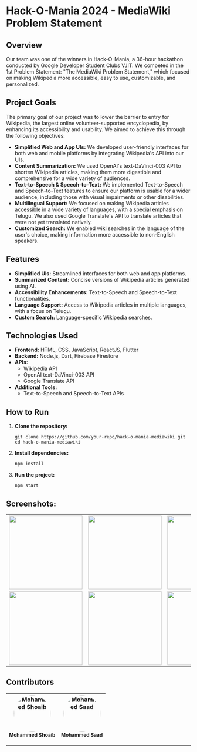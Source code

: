 # Hack-O-Mania 2024 - MediaWiki Problem Statement

## Overview

Our team was one of the winners in Hack-O-Mania, a 36-hour hackathon conducted by Google Developer Student Clubs VJIT. We competed in the 1st Problem Statement: "The MediaWiki Problem Statement," which focused on making Wikipedia more accessible, easy to use, customizable, and personalized.

## Project Goals

The primary goal of our project was to lower the barrier to entry for Wikipedia, the largest online volunteer-supported encyclopedia, by enhancing its accessibility and usability. We aimed to achieve this through the following objectives:

- **Simplified Web and App UIs:** We developed user-friendly interfaces for both web and mobile platforms by integrating Wikipedia's API into our UIs.
- **Content Summarization:** We used OpenAI's text-DaVinci-003 API to shorten Wikipedia articles, making them more digestible and comprehensive for a wide variety of audiences.
- **Text-to-Speech & Speech-to-Text:** We implemented Text-to-Speech and Speech-to-Text features to ensure our platform is usable for a wider audience, including those with visual impairments or other disabilities.
- **Multilingual Support:** We focused on making Wikipedia articles accessible in a wide variety of languages, with a special emphasis on Telugu. We also used Google Translate's API to translate articles that were not yet translated natively.
- **Customized Search:** We enabled wiki searches in the language of the user's choice, making information more accessible to non-English speakers.

## Features

- **Simplified UIs:** Streamlined interfaces for both web and app platforms.
- **Summarized Content:** Concise versions of Wikipedia articles generated using AI.
- **Accessibility Enhancements:** Text-to-Speech and Speech-to-Text functionalities.
- **Language Support:** Access to Wikipedia articles in multiple languages, with a focus on Telugu.
- **Custom Search:** Language-specific Wikipedia searches.

## Technologies Used

- **Frontend:** HTML, CSS, JavaScript, ReactJS, Flutter
- **Backend:** Node.js, Dart, Firebase Firestore
- **APIs:**
  - Wikipedia API
  - OpenAI text-DaVinci-003 API
  - Google Translate API
- **Additional Tools:**
  - Text-to-Speech and Speech-to-Text APIs

## How to Run

1. **Clone the repository:**
   ```
   git clone https://github.com/your-repo/hack-o-mania-mediawiki.git
   cd hack-o-mania-mediawiki
   ```

2. **Install dependencies:**
   ```
   npm install
   ```

3. **Run the project:**
   ```
   npm start
   ```

## Screenshots:
<table>
  <tr>
    <td><img src="https://github.com/user-attachments/assets/388237ae-8d41-4b76-8632-e0e1eb48e8b4" width="200" /></td>
    <td><img src="https://github.com/user-attachments/assets/e5f6190a-4f3e-4617-9802-174a88942213" width="200" /></td>
    <td><img src="https://github.com/user-attachments/assets/ed396409-9ede-4e99-bd51-3b14e06567b0" width="200" /></td>
  </tr>
  <tr>
    <td><img src="https://github.com/user-attachments/assets/35309aa6-05ed-4de9-9dc1-775f8d4e261b" width="200" /></td>
    <td><img src="https://github.com/user-attachments/assets/296422f0-3d69-491e-8dc2-30809c185c85" width="200" /></td>
    <td><img src="https://github.com/user-attachments/assets/1161a31c-cf50-4ebe-b250-cd7ad0145263" width="200" /></td>
  </tr>
</table>



## Contributors

[<img src="https://github.com/Mohammed-Shoaib01.png" width="100px;" alt="Mohammed Shoaib" style="border-radius: 50%;"/><br /><sub><b>Mohammed Shoaib</b></sub>](https://github.com/Mohammed-Shoaib01) | [<img src="https://github.com/b1gh3ro.png" width="100px;" alt="Mohammed Saad" style="border-radius: 50%;"/><br /><sub><b>Mohammed Saad</b></sub>](https://github.com/b1gh3ro) |
| :---: | :---: |
---
